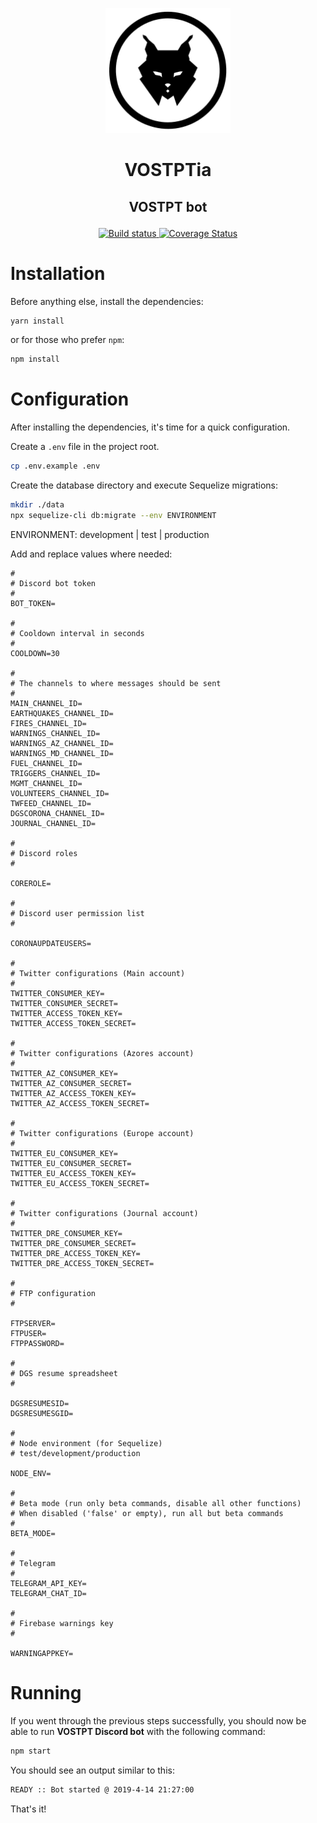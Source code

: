 <p style="text-align: center;"><img src="./VOSTPTia_Logo.png" alt="Logo VOSTPTia" height="200" /></p>

<h1><p style="text-align: center;">VOSTPTia</p></h1>
<h2><p style="text-align: center;">VOSTPT bot</p></h2>

<p style="text-align: center;">
    <a href="https://travis-ci.com/vostpt/bot">
        <img src="https://travis-ci.com/vostpt/bot.svg?branch=master" alt="Build status" />
    </a>
    <a href="https://coveralls.io/github/vostpt/bot?branch=master">
        <img src="https://coveralls.io/repos/github/vostpt/bot/badge.svg?branch=master" alt="Coverage Status" />
    </a>
</p>

# Installation
Before anything else, install the dependencies:
```sh
yarn install
```

or for those who prefer `npm`:
```sh
npm install
```

# Configuration
After installing the dependencies, it's time for a quick configuration.

Create a `.env` file in the project root.

```sh
cp .env.example .env
```

Create the database directory and execute Sequelize migrations:

```bash
mkdir ./data
npx sequelize-cli db:migrate --env ENVIRONMENT
```

ENVIRONMENT: development | test | production

Add and replace values where needed:

```
#
# Discord bot token
#
BOT_TOKEN=

#
# Cooldown interval in seconds
#
COOLDOWN=30

#
# The channels to where messages should be sent
#
MAIN_CHANNEL_ID=
EARTHQUAKES_CHANNEL_ID=
FIRES_CHANNEL_ID=
WARNINGS_CHANNEL_ID=
WARNINGS_AZ_CHANNEL_ID=
WARNINGS_MD_CHANNEL_ID=
FUEL_CHANNEL_ID=
TRIGGERS_CHANNEL_ID=
MGMT_CHANNEL_ID=
VOLUNTEERS_CHANNEL_ID=
TWFEED_CHANNEL_ID=
DGSCORONA_CHANNEL_ID=
JOURNAL_CHANNEL_ID=

#
# Discord roles
#

COREROLE=

#
# Discord user permission list
#

CORONAUPDATEUSERS=

#
# Twitter configurations (Main account)
#
TWITTER_CONSUMER_KEY=
TWITTER_CONSUMER_SECRET=
TWITTER_ACCESS_TOKEN_KEY=
TWITTER_ACCESS_TOKEN_SECRET=

#
# Twitter configurations (Azores account)
#
TWITTER_AZ_CONSUMER_KEY=
TWITTER_AZ_CONSUMER_SECRET=
TWITTER_AZ_ACCESS_TOKEN_KEY=
TWITTER_AZ_ACCESS_TOKEN_SECRET=

#
# Twitter configurations (Europe account)
#
TWITTER_EU_CONSUMER_KEY=
TWITTER_EU_CONSUMER_SECRET=
TWITTER_EU_ACCESS_TOKEN_KEY=
TWITTER_EU_ACCESS_TOKEN_SECRET=

#
# Twitter configurations (Journal account)
#
TWITTER_DRE_CONSUMER_KEY=
TWITTER_DRE_CONSUMER_SECRET=
TWITTER_DRE_ACCESS_TOKEN_KEY=
TWITTER_DRE_ACCESS_TOKEN_SECRET=

#
# FTP configuration
#

FTPSERVER=
FTPUSER=
FTPPASSWORD=

#
# DGS resume spreadsheet
#

DGSRESUMESID=
DGSRESUMESGID=

#
# Node environment (for Sequelize)
# test/development/production

NODE_ENV=

#
# Beta mode (run only beta commands, disable all other functions)
# When disabled ('false' or empty), run all but beta commands
#
BETA_MODE=

#
# Telegram
#
TELEGRAM_API_KEY=
TELEGRAM_CHAT_ID=

#
# Firebase warnings key
#

WARNINGAPPKEY=
```

# Running
If you went through the previous steps successfully, you should now be able to run **VOSTPT Discord bot** with the following command:

```sh
npm start
```

You should see an output similar to this:
```sh
READY :: Bot started @ 2019-4-14 21:27:00
```

That's it!
